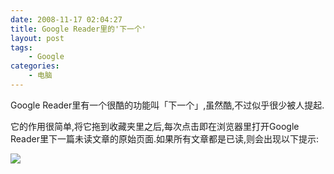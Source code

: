 ```yaml
---
date: 2008-11-17 02:04:27
title: Google Reader里的'下一个'
layout: post
tags:
    - Google
categories:
    - 电脑
---
```

Google Reader里有一个很酷的功能叫「下一个」,虽然酷,不过似乎很少被人提起.

它的作用很简单,将它拖到收藏夹里之后,每次点击即在浏览器里打开Google Reader里下一篇未读文章的原始页面.如果所有文章都是已读,则会出现以下提示:

![](http://pic.ztpala.com/wp-content/uploads/2008/11/picture-9.png)
